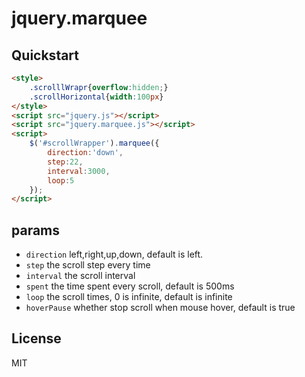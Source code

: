 # jquery.marquee

## Quickstart

```html
<style>
    .scrolllWrapr{overflow:hidden;}
    .scrollHorizontal{width:100px}
</style>
<script src="jquery.js"></script>
<script src="jquery.marquee.js"></script>
<script>
    $('#scrollWrapper').marquee({
        direction:'down',
        step:22,
        interval:3000,
        loop:5
    });
</script>
```

## params

- `direction` left,right,up,down, default is left.
- `step`      the scroll step every time
- `interval`  the scroll interval
- `spent`     the time spent every scroll, default is 500ms
- `loop`      the scroll times, 0 is infinite, default is infinite
- `hoverPause` whether stop scroll when mouse hover, default is true

## License

MIT